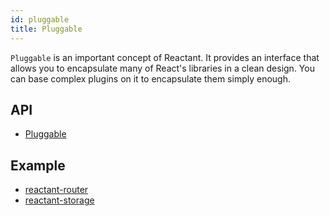 ```yaml
---
id: pluggable
title: Pluggable
---
```


`Pluggable` is an important concept of Reactant. It provides an interface that allows you to encapsulate many of React's libraries in a clean design. You can base complex plugins on it to encapsulate them simply enough.

## API

* [Pluggable](api/reactant-module/classes/_core_plugin_.pluginmodule.md)

## Example

* [reactant-router](https://github.com/unadlib/reactant/blob/master/packages/reactant-router/)
* [reactant-storage](https://github.com/unadlib/reactant/blob/master/packages/reactant-storage/)
